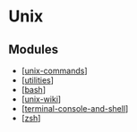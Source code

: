 # Unix

Modules
---

- [[unix-commands]]
- [[utilities]]
- [[bash]]
- [[unix-wiki]]
- [[terminal-console-and-shell]]
- [[zsh]]

[//begin]: # "Autogenerated link references for markdown compatibility"
[unix-commands]: commands/unix-commands.md "Unix Commands"
[utilities]: utilities/utilities.md "Utilities"
[bash]: ../../../programming/exercism/bash.md "Bash"
[unix-wiki]: unix-wiki/unix-wiki.md "Unix Wiki"
[terminal-console-and-shell]: terminal-console-and-shell.md "Terminal, Console, and Shell"
[zsh]: zsh/zsh.md "zsh"
[//end]: # "Autogenerated link references"
